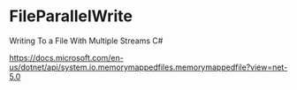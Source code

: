 # FileParallelWrite

Writing To a File With Multiple Streams C#

https://docs.microsoft.com/en-us/dotnet/api/system.io.memorymappedfiles.memorymappedfile?view=net-5.0